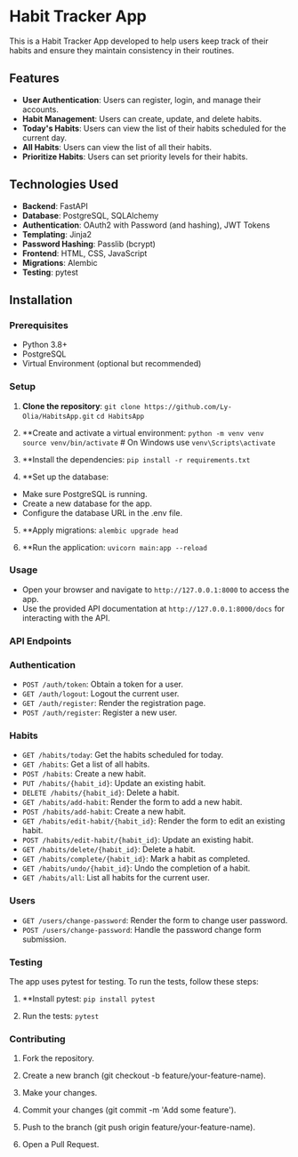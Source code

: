 # Habit Tracker App

This is a Habit Tracker App developed to help users keep track of their habits and ensure they maintain consistency in their routines.

## Features

- **User Authentication**: Users can register, login, and manage their accounts.
- **Habit Management**: Users can create, update, and delete habits.
- **Today's Habits**: Users can view the list of their habits scheduled for the current day.
- **All Habits**: Users can view the list of all their habits.
- **Prioritize Habits**: Users can set priority levels for their habits.

## Technologies Used

- **Backend**: FastAPI
- **Database**: PostgreSQL, SQLAlchemy
- **Authentication**: OAuth2 with Password (and hashing), JWT Tokens
- **Templating**: Jinja2
- **Password Hashing**: Passlib (bcrypt)
- **Frontend**: HTML, CSS, JavaScript
- **Migrations**: Alembic
- **Testing**: pytest
  
## Installation

### Prerequisites

- Python 3.8+
- PostgreSQL
- Virtual Environment (optional but recommended)

### Setup

1. **Clone the repository**:
   `git clone https://github.com/Ly-Olia/HabitsApp.git`
   `cd HabitsApp`

2. **Create and activate a virtual environment:
   `python -m venv venv`
   `source venv/bin/activate`  # On Windows use `venv\Scripts\activate`

3. **Install the dependencies:
   `pip install -r requirements.txt`

4. **Set up the database:

- Make sure PostgreSQL is running.
- Create a new database for the app.
- Configure the database URL in the .env file.

5. **Apply migrations:
   `alembic upgrade head`

6. **Run the application:
   `uvicorn main:app --reload`

### Usage

 - Open your browser and navigate to
   `http://127.0.0.1:8000` to access the app.
 - Use the provided API documentation at
   `http://127.0.0.1:8000/docs` for interacting with the API.

### API Endpoints

### Authentication

 - `POST /auth/token`: Obtain a token for a user.
 - `GET /auth/logout`: Logout the current user.
 - `GET /auth/register`: Render the registration page.
 - `POST /auth/register`: Register a new user.

### Habits

 - `GET /habits/today`: Get the habits scheduled for today.
 - `GET /habits`: Get a list of all habits.
 - `POST /habits`: Create a new habit.
 - `PUT /habits/{habit_id}`: Update an existing habit.
 - `DELETE /habits/{habit_id}`: Delete a habit.
 - `GET /habits/add-habit`: Render the form to add a new habit.
 - `POST /habits/add-habit`: Create a new habit.
 - `GET /habits/edit-habit/{habit_id}`: Render the form to edit an existing habit.
 - `POST /habits/edit-habit/{habit_id}`: Update an existing habit.
 - `GET /habits/delete/{habit_id}`: Delete a habit.
 - `GET /habits/complete/{habit_id}`: Mark a habit as completed.
 - `GET /habits/undo/{habit_id}`: Undo the completion of a habit.
 - `GET /habits/all`: List all habits for the current user.

### Users

 - `GET /users/change-password`: Render the form to change user password.
 - `POST /users/change-password`: Handle the password change form submission.

### Testing

The app uses pytest for testing. To run the tests, follow these steps:

1. **Install pytest:
   `pip install pytest`

2. Run the tests:
   `pytest`

### Contributing
1. Fork the repository.
   
2. Create a new branch (git checkout -b feature/your-feature-name).
   
3. Make your changes.
   
4. Commit your changes (git commit -m 'Add some feature').
   
5. Push to the branch (git push origin feature/your-feature-name).
   
6. Open a Pull Request.




